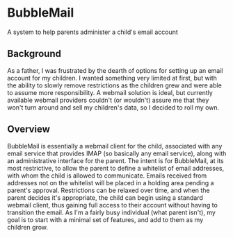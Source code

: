 # BubbleMail
A system to help parents administer a child's email account

## Background
As a father, I was frustrated by the dearth of options for setting up an email account for my children. I wanted something very limited at first, but with the ability to slowly remove restrictions as the children grew and were able to assume more responsibility. A webmail solution is ideal, but currently available webmail providers couldn't (or wouldn't) assure me that they won't turn around and sell my children's data, so I decided to roll my own.

## Overview
BubbleMail is essentially a webmail client for the child, associated with any email service that provides IMAP (so basically any email service), along with an administrative interface for the parent. The intent is for BubbleMail, at its most restrictive, to allow the parent to define a whitelist of email addresses, with whom the child is allowed to communicate. Emails received from addresses not on the whitelist will be placed in a holding area pending a parent's approval. Restrictions can be relaxed over time, and when the parent decides it's appropriate, the child can begin using a standard webmail client, thus gaining full access to their account without having to transition the email.
As I'm a fairly busy individual (what parent isn't), my goal is to start with a minimal set of features, and add to them as my children grow.

